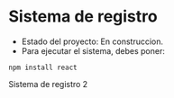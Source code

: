 <h1>Sistema de registro</h1>

- Estado del proyecto: En construccion.
- Para ejecutar el sistema, debes poner:

```npm install react```

Sistema de registro 2
